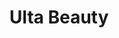 ---
title: "Ulta Beauty"
url: /virginia-beach/ulta-beauty-virginia-beach-boulevard/
shop: Kosmetik
---